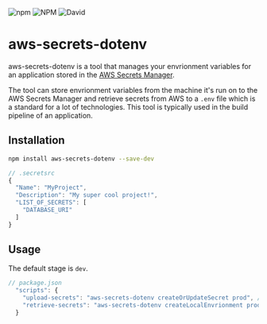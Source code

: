 ![npm](https://img.shields.io/npm/v/aws-secrets-dotenv)
![NPM](https://img.shields.io/npm/l/aws-secrets-dotenv)
![David](https://img.shields.io/david/supersoniko/aws-secrets-dotenv.svg)

# aws-secrets-dotenv

aws-secrets-dotenv is a tool that manages your envrionment variables for an application stored in the [AWS Secrets Manager](https://aws.amazon.com/secrets-manager/).

The tool can store envrionment variables from the machine it's run on to the AWS Secrets Manager and retrieve secrets from AWS to a `.env` file which is a standard for a lot of technologies.
This tool is typically used in the build pipeline of an application.

## Installation

```sh
npm install aws-secrets-dotenv --save-dev
```
```js
// .secretsrc
{
  "Name": "MyProject",
  "Description": "My super cool project!",
  "LIST_OF_SECRETS": [
    "DATABASE_URI"
  ]
}
````

## Usage
The default stage is `dev`.
```js
// package.json
  "scripts": {
    "upload-secrets": "aws-secrets-dotenv createOrUpdateSecret prod", // Store the environment variables of this machine to AWS Secrets Manager for prod environment.
    "retrieve-secrets": "aws-secrets-dotenv createLocalEnvrionment prod" // Retrieve the environment variables from AWS Secrets Manager prod envrionment to a .env file in the root folder.
  }
````


